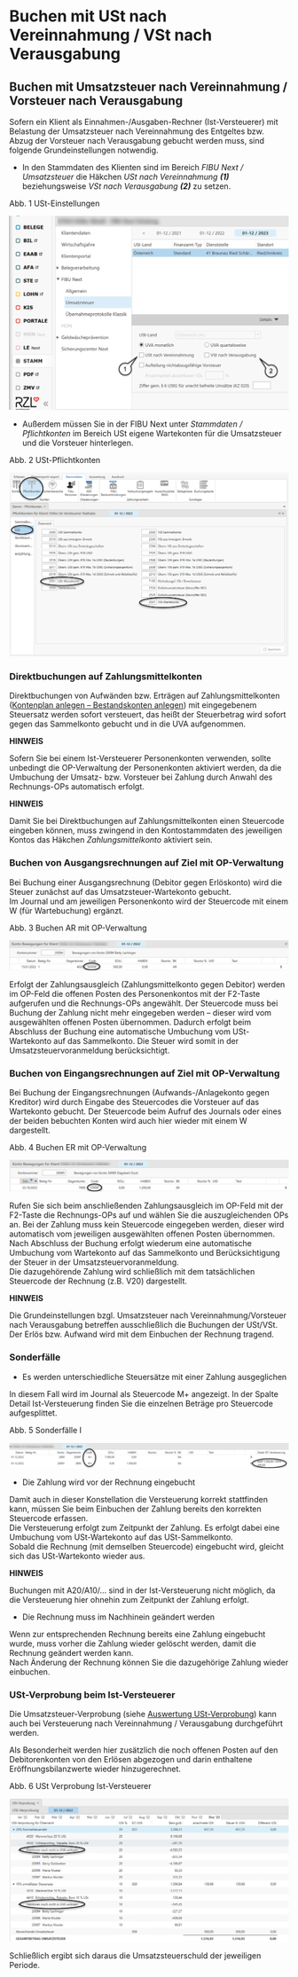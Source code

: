 # Buchen mit USt nach Vereinnahmung / VSt nach Verausgabung

## Buchen mit Umsatzsteuer nach Vereinnahmung / Vorsteuer nach Verausgabung


Sofern ein Klient als Einnahmen-/Ausgaben-Rechner (Ist-Versteuerer) mit Belastung der Umsatzsteuer nach Vereinnahmung des Entgeltes bzw. Abzug der Vorsteuer nach Verausgabung gebucht werden muss, sind folgende Grundeinstellungen notwendig.


* In den Stammdaten des Klienten sind im Bereich *FIBU Next / Umsatzsteuer* die Häkchen *USt nach Vereinnahmung* ***(1)*** beziehungsweise *VSt nach Verausgabung* ***(2)*** zu setzen.


Abb. 1 USt-Einstellungen

![Image](<../assets/NeuesElement145.png>)


* Außerdem müssen Sie in der FIBU Next unter *Stammdaten / Pflichtkonten* im Bereich USt eigene Wartekonten für die Umsatzsteuer und die Vorsteuer hinterlegen.


Abb. 2 USt-Pflichtkonten

![Image](<../assets/NeuesElement143.png>)

### Direktbuchungen auf Zahlungsmittelkonten


Direktbuchungen von Aufwänden bzw. Erträgen auf Zahlungsmittelkonten ([Kontenplan anlegen – Bestandskonten anlegen](<Kontenplane.md#Bestandskonto\_anlegen>)) mit eingegebenem Steuersatz werden sofort versteuert, das heißt der Steuerbetrag wird sofort gegen das Sammelkonto gebucht und in die UVA aufgenommen.


**HINWEIS**

Sofern Sie bei einem Ist-Versteuerer Personenkonten verwenden, sollte unbedingt die OP-Verwaltung der Personenkonten aktiviert werden, da die Umbuchung der Umsatz- bzw. Vorsteuer bei Zahlung durch Anwahl des Rechnungs-OPs automatisch erfolgt.


**HINWEIS**

Damit Sie bei Direktbuchungen auf Zahlungsmittelkonten einen Steuercode eingeben können, muss zwingend in den Kontostammdaten des jeweiligen Kontos das Häkchen *Zahlungsmittelkonto* aktiviert sein.


### Buchen von Ausgangsrechnungen auf Ziel mit OP-Verwaltung


Bei Buchung einer Ausgangsrechnung (Debitor gegen Erlöskonto) wird die Steuer zunächst auf das Umsatzsteuer-Wartekonto gebucht. \
Im Journal und am jeweiligen Personenkonto wird der Steuercode mit einem W (für Wartebuchung) ergänzt.

Abb. 3 Buchen AR mit OP-Verwaltung

![Image](<../assets/NeuesElement142.png>)


Erfolgt der Zahlungsausgleich (Zahlungsmittelkonto gegen Debitor) werden im OP-Feld die offenen Posten des Personenkontos mit der F2-Taste aufgerufen und die Rechnungs-OPs angewählt. Der Steuercode muss bei Buchung der Zahlung nicht mehr eingegeben werden – dieser wird vom ausgewählten offenen Posten übernommen. Dadurch erfolgt beim Abschluss der Buchung eine automatische Umbuchung vom USt-Wartekonto auf das Sammelkonto. Die Steuer wird somit in der Umsatzsteuervoranmeldung berücksichtigt.

### Buchen von Eingangsrechnungen auf Ziel mit OP-Verwaltung


Bei Buchung der Eingangsrechnungen (Aufwands-/Anlagekonto gegen Kreditor) wird durch Eingabe des Steuercodes die Vorsteuer auf das Wartekonto gebucht. Der Steuercode beim Aufruf des Journals oder eines der beiden bebuchten Konten wird auch hier wieder mit einem W dargestellt.

Abb. 4 Buchen ER mit OP-Verwaltung

![Image](<../assets/NeuesElement141.png>)


Rufen Sie sich beim anschließenden Zahlungsausgleich im OP-Feld mit der F2-Taste die Rechnungs-OPs auf und wählen Sie die auszugleichenden OPs an. Bei der Zahlung muss kein Steuercode eingegeben werden, dieser wird automatisch vom jeweiligen ausgewählten offenen Posten übernommen. Nach Abschluss der Buchung erfolgt wiederum eine automatische Umbuchung vom Wartekonto auf das Sammelkonto und Berücksichtigung der Steuer in der Umsatzsteuervoranmeldung.\
Die dazugehörende Zahlung wird schließlich mit dem tatsächlichen Steuercode der Rechnung (z.B. V20) dargestellt.


**HINWEIS**

Die Grundeinstellungen bzgl. Umsatzsteuer nach Vereinnahmung/Vorsteuer nach Verausgabung betreffen ausschließlich die Buchungen der USt/VSt. Der Erlös bzw. Aufwand wird mit dem Einbuchen der Rechnung tragend.


### Sonderfälle


* Es werden unterschiedliche Steuersätze mit einer Zahlung ausgeglichen


In diesem Fall wird im Journal als Steuercode M+ angezeigt. In der Spalte Detail Ist-Versteuerung finden Sie die einzelnen Beträge pro Steuercode aufgesplittet.

Abb. 5 Sonderfälle I

![Image](<../assets/NeuesElement140.png>)


* Die Zahlung wird vor der Rechnung eingebucht


Damit auch in dieser Konstellation die Versteuerung korrekt stattfinden kann, müssen Sie beim Einbuchen der Zahlung bereits den korrekten Steuercode erfassen.\
Die Versteuerung erfolgt zum Zeitpunkt der Zahlung. Es erfolgt dabei eine Umbuchung vom USt-Wartekonto auf das USt-Sammelkonto.\
Sobald die Rechnung (mit demselben Steuercode) eingebucht wird, gleicht sich das USt-Wartekonto wieder aus.

**HINWEIS**

Buchungen mit A20/A10/… sind in der Ist-Versteuerung nicht möglich, da die Versteuerung hier ohnehin zum Zeitpunkt der Zahlung erfolgt.


* Die Rechnung muss im Nachhinein geändert werden


Wenn zur entsprechenden Rechnung bereits eine Zahlung eingebucht wurde, muss vorher die Zahlung wieder gelöscht werden, damit die Rechnung geändert werden kann.\
Nach Änderung der Rechnung können Sie die dazugehörige Zahlung wieder einbuchen.

### USt-Verprobung beim Ist-Versteuerer


Die Umsatzsteuer-Verprobung (siehe [Auswertung USt-Verprobung](<USt-Verprobung.md>)) kann auch bei Versteuerung nach Vereinnahmung / Verausgabung durchgeführt werden.

Als Besonderheit werden hier zusätzlich die noch offenen Posten auf den Debitorenkonten von den Erlösen abgezogen und darin enthaltene Eröffnungsbilanzwerte wieder hinzugerechnet.

Abb. 6 USt Verprobung Ist-Versteuerer

![Image](<../assets/NeuesElement139.png>)


Schließlich ergibt sich daraus die Umsatzsteuerschuld der jeweiligen Periode.

